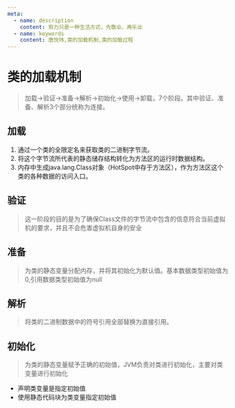 ```yaml
---
meta:
  - name: description
    content: 努力只是一种生活方式，先敬业，再乐业
  - name: keywords
    content: 唐悦玮,类的加载机制,类的加载过程
---
```

# 类的加载机制

>加载->验证->准备->解析->初始化->使用->卸载，7个阶段。其中验证、准备、解析3个部分统称为连接。

## 加载

1. 通过一个类的全限定名来获取类的二进制字节流。
2. 将这个字节流所代表的静态储存结构转化为方法区的运行时数据结构。
3. 内存中生成java.lang.Class对象（HotSpot中存于方法区），作为方法区这个类的各种数据的访问入口。

## 验证

>这一阶段的目的是为了确保Class文件的字节流中包含的信息符合当前虚拟机的要求，并且不会危害虚拟机自身的安全

## 准备

>为类的静态变量分配内存，并将其初始化为默认值。基本数据类型初始值为0,引用数据类型初始值为null

## 解析

>将类的二进制数据中的符号引用全部替换为直接引用。

## 初始化

>为类的静态变量赋予正确的初始值，JVM负责对类进行初始化，主要对类变量进行初始化
- 声明类变量是指定初始值
- 使用静态代码块为类变量指定初始值

